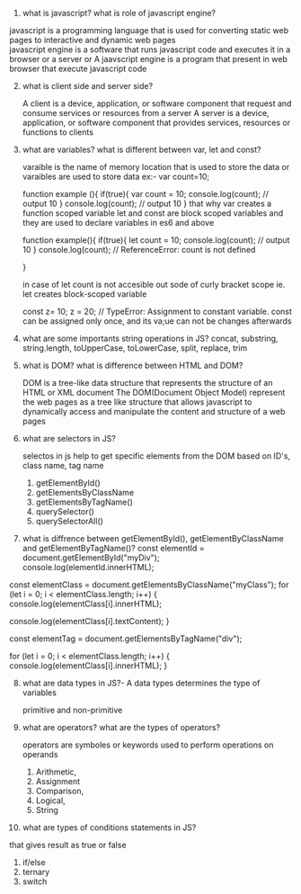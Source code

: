 1. what is javascript? what is role of javascript engine?

javascript is a programming language that is used for converting static web pages to interactive and dynamic web pages  
 javascript engine is a software that runs javascript code and executes it in a browser or a server
or A jaavscript engine is a program that present in web browser that execute javascript code

2. what is client side and server side?

   A client is a device, application, or software component that request and consume services or resources from a server
   A server is a device, application, or software component that provides services, resources or functions to clients

3. what are variables? what is different between var, let and const?

   varaible is the name of memory location that is used to store the data or varaibles are used to store data ex:- var count=10;

   function example (){
   if(true){
   var count = 10;
   console.log(count); // output 10
   }
   console.log(count); // output 10
   }
   that why var creates a function scoped variable
   let and const are block scoped variables and they are used to declare variables in es6 and above

   function example(){
   if(true){
   let count = 10;
   console.log(count); // output 10
   }
   console.log(count); // ReferenceError: count is not defined

   }

   in case of let count is not accesible out sode of curly bracket scope ie. let creates block-scoped variable

   const z= 10;
   z = 20; // TypeError: Assignment to constant variable.
   const can be assigned only once, and its va;ue can not be changes afterwards

4. what are some importants string operations in JS?
   concat, substring, string.length, toUpperCase, toLowerCase, split, replace, trim

5. what is DOM? what is difference between HTML and DOM?

   DOM is a tree-like data structure that represents the structure of an HTML or XML document
   The DOM(Document Object Model) represent the web pages as a tree like structure that allows javascript to dynamically access and manipulate the content and structure of a web pages

6. what are selectors in JS?

   selectos in js help to get specific elements from the DOM based on ID's, class name, tag name

   1. getElementById()
   2. getElementsByClassName
   3. getElementsByTagName()
   4. querySelector()
   5. querySelectorAll()

7. what is diffrence between getElementById(), getElementByClassName and getElementByTagName()?
   const elementId = document.getElementById("myDiv");
   console.log(elementId.innerHTML);

const elementClass = document.getElementsByClassName("myClass");
for (let i = 0; i < elementClass.length; i++) {
console.log(elementClass[i].innerHTML);

console.log(elementClass[i].textContent);
}

const elementTag = document.getElementsByTagName("div");

for (let i = 0; i < elementClass.length; i++) {
console.log(elementClass[i].innerHTML);
}

8. what are data types in JS?- A data types determines the type of variables 

   primitive and non-primitive 

9. what are operators? what are the types of operators?

   operators are symboles or keywords used to perform operations on operands 
   1. Arithmetic,
   2. Assignment
   3. Comparison,
   4. Logical,
   5. String 

10. what are types of conditions statements in JS? 

   that gives result as true or false 
   1. if/else
   2. ternary
   3. switch